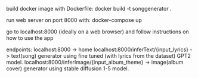 build docker image with Dockerfile:
    docker build -t songgenerator .

run web server on port 8000 with:
    docker-compose up

go to localhost:8000 (ideally on a web browser) and follow instructions on how to use the app

endpoints:
    localhost:8000 -> home
    localhost:8000/inferText/{input_lyrics} -> text(song) generator using fine tuned (with lyrics from the dataset) GPT2 model.
    localhost:8000/inferImage/{input_album_theme} -> image(album cover) generator using stable diffusion 1-5 model.